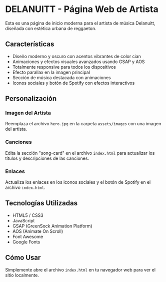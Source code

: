 # DELANUITT - Página Web de Artista

Esta es una página de inicio moderna para el artista de música Delanuitt, diseñada con estética urbana de reggaeton.

## Características

- Diseño moderno y oscuro con acentos vibrantes de color cian
- Animaciones y efectos visuales avanzados usando GSAP y AOS
- Totalmente responsive para todos los dispositivos
- Efecto parallax en la imagen principal
- Sección de música destacada con animaciones
- Iconos sociales y botón de Spotify con efectos interactivos

## Personalización

### Imagen del Artista

Reemplaza el archivo `hero.jpg` en la carpeta `assets/images` con una imagen del artista.

### Canciones

Edita la sección "song-card" en el archivo `index.html` para actualizar los títulos y descripciones de las canciones.

### Enlaces

Actualiza los enlaces en los iconos sociales y el botón de Spotify en el archivo `index.html`.

## Tecnologías Utilizadas

- HTML5 / CSS3
- JavaScript 
- GSAP (GreenSock Animation Platform)
- AOS (Animate On Scroll)
- Font Awesome
- Google Fonts

## Cómo Usar

Simplemente abre el archivo `index.html` en tu navegador web para ver el sitio localmente.
